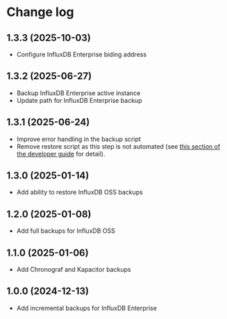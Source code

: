 # Change log

## 1.3.3 (2025-10-03)

- Configure InfluxDB Enterprise biding address

## 1.3.2 (2025-06-27)

- Backup InfluxDB Enterprise active instance
- Update path for InfluxDB Enterprise backup

## 1.3.1 (2025-06-24)

- Improve error handling in the backup script
- Remove restore script as this step is not automated (see [this section of the developer guide](https://sasquatch.lsst.io/developer-guide/backups.html) for detail).

## 1.3.0 (2025-01-14)

- Add ability to restore InfluxDB OSS backups

## 1.2.0 (2025-01-08)

- Add full backups for InfluxDB OSS

## 1.1.0 (2025-01-06)

- Add Chronograf and Kapacitor backups

## 1.0.0 (2024-12-13)

- Add incremental backups for InfluxDB Enterprise
